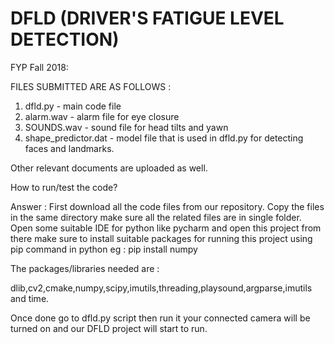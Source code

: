 # DFLD (DRIVER'S FATIGUE LEVEL DETECTION)
FYP Fall 2018:

FILES SUBMITTED ARE AS FOLLOWS : 
1) dfld.py - main code file
2) alarm.wav - alarm file for eye closure
3) SOUNDS.wav - sound file for head tilts and yawn
4) shape_predictor.dat - model file that is used in dfld.py for detecting faces and landmarks.

Other relevant documents are uploaded as well.

How to run/test the code? 

Answer : 
First download all the code files from our repository. Copy the files in the same directory make sure all the related files are in single folder. Open some suitable IDE for python like pycharm and open this project from there make sure to install suitable packages for running this project using pip command in python eg : pip install numpy 

The packages/libraries needed are : 

dlib,cv2,cmake,numpy,scipy,imutils,threading,playsound,argparse,imutils and time.

Once done go to dfld.py script then run it your connected camera will be turned on and our DFLD project will start to run.
